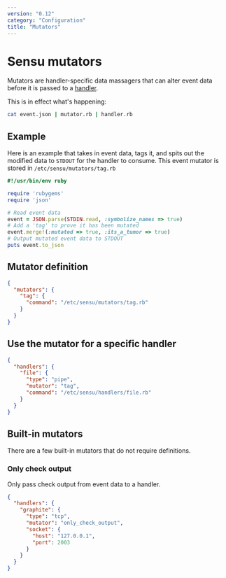 ```yaml
---
version: "0.12"
category: "Configuration"
title: "Mutators"
---
```


# Sensu mutators

Mutators are handler-specific data massagers that can alter event data
before it is passed to a [handler](handlers).

This is in effect what's happening:

``` bash
cat event.json | mutator.rb | handler.rb
```

## Example
Here is an example that takes in event data, tags it, and spits out the
modified data to `STDOUT` for the handler to consume. This event mutator
is stored in `/etc/sensu/mutators/tag.rb`

``` ruby
#!/usr/bin/env ruby

require 'rubygems'
require 'json'

# Read event data
event = JSON.parse(STDIN.read, :symbolize_names => true)
# Add a 'tag' to prove it has been mutated
event.merge!(:mutated => true, :its_a_tumor => true)
# Output mutated event data to STDOUT
puts event.to_json
```

## Mutator definition

``` json
{
  "mutators": {
    "tag": {
      "command": "/etc/sensu/mutators/tag.rb"
    }
  }
}
```

## Use the mutator for a specific handler

``` json
{
  "handlers": {
    "file": {
      "type": "pipe",
      "mutator": "tag",
      "command": "/etc/sensu/handlers/file.rb"
    }
  }
}
```

## Built-in mutators

There are a few built-in mutators that do not require definitions.

### Only check output
Only pass check output from event data to a handler.

``` json
{
  "handlers": {
    "graphite": {
      "type": "tcp",
      "mutator": "only_check_output",
      "socket": {
        "host": "127.0.0.1",
        "port": 2003
      }
    }
  }
}
```

